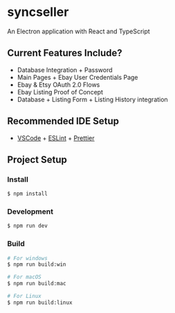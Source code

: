 # syncseller

An Electron application with React and TypeScript

## Current Features Include?

- Database Integration + Password
- Main Pages + Ebay User Credentials Page
- Ebay & Etsy OAuth 2.0 Flows
- Ebay Listing Proof of Concept
- Database + Listing Form + Listing History integration





## Recommended IDE Setup

- [VSCode](https://code.visualstudio.com/) + [ESLint](https://marketplace.visualstudio.com/items?itemName=dbaeumer.vscode-eslint) + [Prettier](https://marketplace.visualstudio.com/items?itemName=esbenp.prettier-vscode)

## Project Setup

### Install

```bash
$ npm install
```

### Development

```bash
$ npm run dev
```

### Build

```bash
# For windows
$ npm run build:win

# For macOS
$ npm run build:mac

# For Linux
$ npm run build:linux
```
